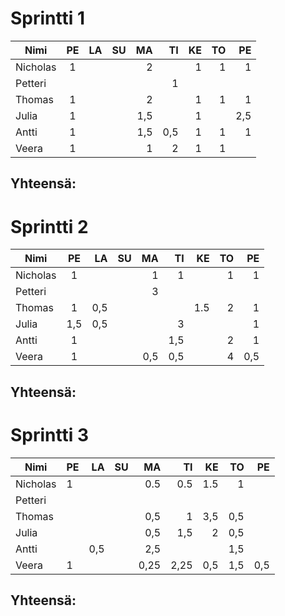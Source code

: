 # Sprintti 1

| Nimi          | PE            | LA    | SU      | MA    | TI    | KE    | TO    | PE     |
| ------------- |:-------------:| -----:| -----:  | -----:| -----:| -----:| -----:| ------:|
| Nicholas      |       1       |       |         |   2   |       |   1   |   1   |   1    |
| Petteri       |               |       |         |       |   1   |       |       |        |
| Thomas        |       1       |       |         |   2   |       |   1   |   1   |   1    |
| Julia         |       1       |       |         |  1,5  |       |   1   |       |   2,5  |
| Antti         |       1       |       |         |  1,5  |  0,5  |   1   |   1   |   1    |
| Veera         |       1       |       |         |   1   |   2   |   1   |   1   |        |
## Yhteensä: 


# Sprintti 2

| Nimi          | PE            | LA    | SU      | MA    | TI    | KE     | TO    | PE    |
| ------------- |:-------------:| -----:| -----:  | -----:| -----:| -----: | -----:|------:|
| Nicholas      |       1       |       |         |    1  |   1   |        |   1   |    1  |
| Petteri       |               |       |         |   3   |       |        |       |       |
| Thomas        |       1       |  0,5  |         |       |       |   1.5  |   2   |   1   |
| Julia         |    1,5        |  0,5  |         |       |   3   |        |       |   1   |
| Antti         |      1        |       |         |       |  1,5  |        |   2   |   1   |
| Veera         |      1        |       |         |  0,5  |  0,5  |        |   4   |  0,5  |
## Yhteensä: 


# Sprintti 3

| Nimi          | PE    | LA    | SU    | MA    | TI    |  KE   |  TO   |  PE   |
| ------------- |:------|------:|------:|------:|------:|------:|------:|------:|
| Nicholas      |   1   |       |       |  0.5  |  0.5  |  1.5  |   1   |       | 
| Petteri       |       |       |       |       |       |       |       |       | 
| Thomas        |       |       |       |  0,5  |   1   |  3,5  |  0,5  |       |
| Julia         |       |       |       |  0,5  |  1,5  |  2    |  0,5  |       | 
| Antti         |       |  0,5  |       |  2,5  |       |       |  1,5  |       | 
| Veera         |   1   |       |       |  0,25 |  2,25 |  0,5  |  1,5  |  0,5  |
## Yhteensä: 
